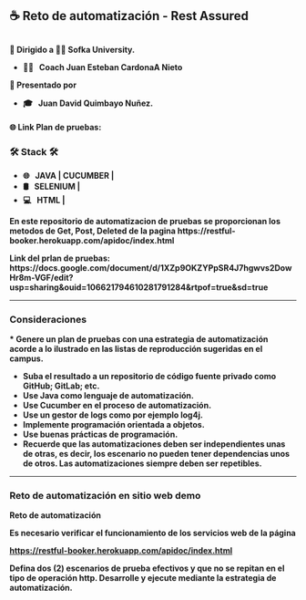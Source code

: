 <h2>
☕ Reto de automatización - Rest Assured
<h2>


 <h4>
  🚀 Dirigido a 👨‍💻 Sofka University.
   
  - 👨‍💻 &nbsp; Coach Juan Esteban CardonaA Nieto

  🚀 Presentado por
  - 🎓 &nbsp; Juan David Quimbayo Nuñez.
 <h4>
   
  
  <strong>
   🌐 Link Plan de pruebas: 
   
    
  <strong>


<h3>🛠 Stack 🛠 </h3>

- 🌐 &nbsp; JAVA | CUCUMBER |
- 🛢 &nbsp; SELENIUM |
- 💻 &nbsp; HTML |

<p>
  En este repositorio de automatizacion de pruebas se proporcionan los metodos de Get, Post, Deleted 
  de la pagina https://restful-booker.herokuapp.com/apidoc/index.html
</p>

<p>
 Link del prlan de pruebas:  https://docs.google.com/document/d/1XZp9OKZYPpSR4J7hgwvs2DowHr8m-VGF/edit?usp=sharing&ouid=106621794610281791284&rtpof=true&sd=true
</p>

<hr>

<h3>Consideraciones</h3>

<p>
* Genere un plan de pruebas con una estrategia de automatización acorde a lo ilustrado en las listas de reproducción sugeridas en el campus.

* Suba el resultado a un repositorio de código fuente privado como GitHub; GitLab; etc.
* Use Java como lenguaje de automatización.
* Use Cucumber en el proceso de automatización.
* Use un gestor de logs como por ejemplo log4j.
* Implemente programación orientada a objetos.
* Use buenas prácticas de programación.
* Recuerde que las automatizaciones deben ser independientes unas de otras, es decir, los escenario no pueden tener dependencias unos de otros. Las automatizaciones siempre deben ser repetibles.
</p>

<hr>


<h3>Reto de automatización en sitio web demo</h3>
<p>
  Reto de automatización

  Es necesario verificar el funcionamiento de los servicios web de la página 

  https://restful-booker.herokuapp.com/apidoc/index.html

  Defina dos (2) escenarios de prueba efectivos y que no se repitan en el tipo de operación http. Desarrolle y ejecute mediante la estrategia de automatización.
</p>
